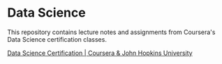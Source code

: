 # Data Science
This repository contains lecture notes and assignments from Coursera's Data Science certification classes.

<a href="https://www.coursera.org/specialization/jhudatascience/1/courses" target="_blank">
Data Science Certification | Coursera & John Hopkins University
</a>
